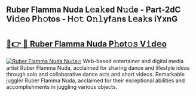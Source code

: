 ## Ruber Flamma Nuda L𝚎a𝚔ed N𝚞𝚍e - Part-2dC Vi𝚍𝚎o P𝚑𝚘tos - H𝚘𝚝 O𝚗𝚕yf𝚊ns L𝚎a𝚔s iYxnG

# <h2><a href="http://kfb7ow.oniu.top/?m=Ruber+Flamma+Nuda">🔗👉 🔴 Ruber Flamma Nuda P𝚑ot𝚘𝚜 V𝚒d𝚎o</a></h2>

[![Ruber Flamma Nuda Nu𝚍e𝚜](https://i.imgur.com/0qMVB7G.gif)](http://kfb7ow.oniu.top/?m=Ruber+Flamma+Nuda)
Web-based entertainer and digital media artist Ruber Flamma Nuda, acclaimed for sharing dance and lifestyle ideas through solo and collaborative dance acts and short videos. Remarkable juggler Ruber Flamma Nuda, acclaimed for their exceptional abilities and accomplishments in juggling various objects.  
